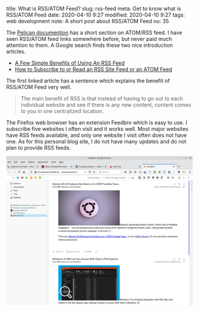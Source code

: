 title: What is RSS/ATOM Feed?
slug: rss-feed
meta: Get to know what is RSS/ATOM Feed 
date: 2020-04-10 9:27
modified: 2020-04-10 9:27
tags: web development
note: A short post about RSS/ATOM Feed
no: 35

The 
[Pelican documention](https://docs.getpelican.com/en/4.2.0/themes.html#feeds)
has a short section on ATOM/RSS feed.  I have seen RSS/ATOM feed links somewhere before, but never paid 
much attention to them.  A Google search finds these two nice introduction articles. 

- [A Few Simple Benefits of Using An RSS Feed](https://www.business2community.com/blogging/a-few-simple-benefits-of-using-an-rss-feed-0144503)
- [How to Subscribe to or Read an RSS Site Feed or an ATOM Feed](https://www.thesitewizard.com/faqs/howtoreadsitefeeds.shtml)

The first linked article has a sentence which explains the benefit of RSS/ATOM Feed very well. 

> The main benefit of RSS is that instead of having to go out to each individual 
> website and see if there is any new content, content comes to you in one centralized location. 

The Firefox web browser has an extension Feedbro which is easy to use.  I subscribe five 
websites I often visit and it works well. Most major websites have RSS feeds available, and only 
one website I visit often does not have one.  As for this personal blog site, I do not have 
many updates and do not plan to provide RSS feeds. 

<div style="max-width:800px">
  <img class="img-fluid pb-3" src="/images/feedbro.png" alt="Feedbro Screenshot"> 
</div>
